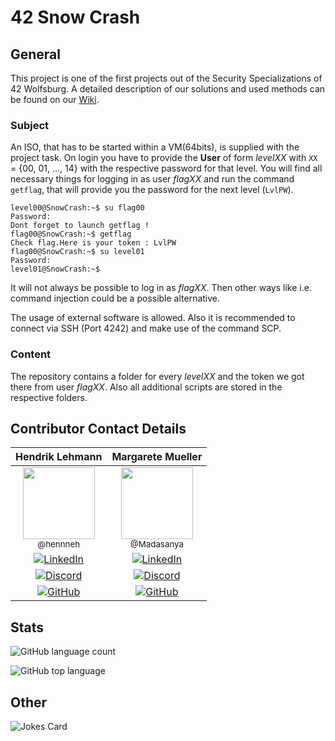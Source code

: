# 42 Snow Crash

## General

This project is one of the first projects out of the Security Specializations of 42 Wolfsburg.
A detailed description of our solutions and used methods can be found on our [Wiki](https://github.com/hennneh/snow-crash/wiki).

### Subject

An ISO, that has to be started within a VM(64bits), is supplied with the project task.
On login you have to provide the **User** of form _levelXX_ with `XX` = {00, 01, ..., 14} with the respective password for that level.
You will find all necessary things for logging in as user _flagXX_ and run the command `getflag`, that will provide you the password for the next level (`LvlPW`).

```shell
level00@SnowCrash:~$ su flag00
Password:
Dont forget to launch getflag !
flag00@SnowCrash:~$ getflag
Check flag.Here is your token : LvlPW
flag00@SnowCrash:~$ su level01
Password:
level01@SnowCrash:~$
```

It will not always be possible to log in as _flagXX_. Then other ways like i.e. command injection could be a possible alternative.

The usage of external software is allowed. Also it is recommended to connect via SSH (Port 4242) and make use of the command SCP.

### Content

The repository contains a folder for every _levelXX_ and the token we got there from user _flagXX_.
Also all additional scripts are stored in the respective folders.

## Contributor Contact Details


|                                                                                                                                                    Hendrik Lehmann                                                                                                                                                     |                                                                                                                                    Margarete Mueller                                                                                                                                      |
| :-----------------------------------------------------------------------------------------------------------------------------------------------------------------------------------------------------------------------------------------------------------------------------------------------------------: | :-----------------------------------------------------------------------------------------------------------------------------------------------------------------------------------------------------------------------------------------------------------------------------------: |
| [<img src="https://github.com/hennneh.png?size=115" width=115><br><sub>@hennneh</sub>](https://github.com/hennneh) | [<img src="https://github.com/Madasanya.png?size=250" width=115><br><sub>@Madasanya</sub>](https://github.com/Madasanya) |
|[![LinkedIn](https://img.shields.io/badge/-LinkedIn-0e76a8?style=plastic&logo=linkedin&logoColor=white)](https://linkedin.com/in/hendrik-Lehmann)|[![LinkedIn](https://img.shields.io/badge/LinkedIn-0e76a8?style=plastic&logo=linkedin&logoColor=white)](https://linkedin.com/in/margarete-mueller)|
|[![Discord](https://img.shields.io/badge/Discord-7289DA?style=plastic&logo=discord&logoColor=white&logoWidth=20)](https://discordapp.com/users/793196434605867038)|[![Discord](https://img.shields.io/badge/Discord-7289DA?style=plastic&logo=discord&logoColor=white&logoWidth=20)](https://discordapp.com/users/793196434605867038)|
|[![GitHub](https://img.shields.io/badge/GitHub-%23121011.svg?style=plastic&logo=GitHub&logoColor=white&logoWidth=25)](https://github.com/hennneh)|[![GitHub](https://img.shields.io/badge/GitHub-%23121011.svg?style=plastic&logo=GitHub&logoColor=white&logoWidth=25)](https://github.com/Madasanya)|

## Stats

![GitHub language count](https://img.shields.io/github/languages/count/hennneh/snow-crash?style=plastic)

![GitHub top language](https://img.shields.io/github/languages/top/hennneh/snow-crash?style=plastic)

## Other

![Jokes Card](https://readme-jokes.vercel.app/api?theme=solidBlue&bgColor=00000000)
